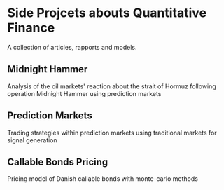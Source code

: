 # Side Projcets abouts Quantitative Finance
A collection of articles, rapports and models.
## Midnight Hammer
Analysis of the oil markets' reaction about the strait of Hormuz following operation Midnight Hammer using prediction markets
## Prediction Markets
Trading strategies within prediction markets using traditional markets for signal generation
## Callable Bonds Pricing
Pricing model of Danish callable bonds with monte-carlo methods
